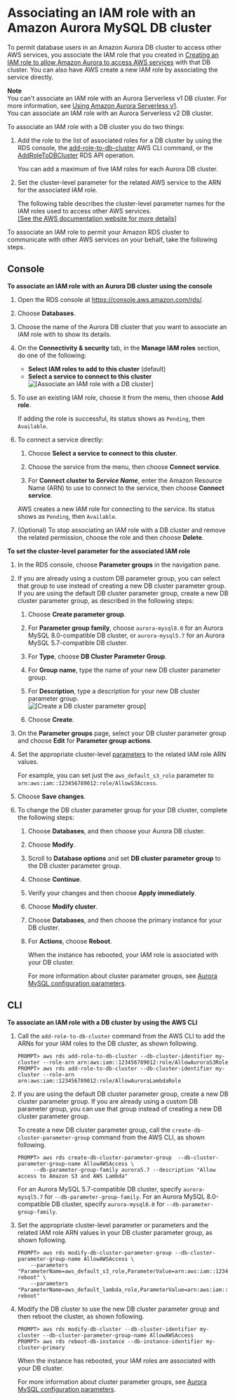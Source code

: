# Associating an IAM role with an Amazon Aurora MySQL DB cluster<a name="AuroraMySQL.Integrating.Authorizing.IAM.AddRoleToDBCluster"></a>

To permit database users in an Amazon Aurora DB cluster to access other AWS services, you associate the IAM role that you created in [Creating an IAM role to allow Amazon Aurora to access AWS services](AuroraMySQL.Integrating.Authorizing.IAM.CreateRole.md) with that DB cluster\. You can also have AWS create a new IAM role by associating the service directly\.

**Note**  
You can't associate an IAM role with an Aurora Serverless v1 DB cluster\. For more information, see [Using Amazon Aurora Serverless v1](aurora-serverless.md)\.  
You can associate an IAM role with an Aurora Serverless v2 DB cluster\.

To associate an IAM role with a DB cluster you do two things:

1. Add the role to the list of associated roles for a DB cluster by using the RDS console, the [add\-role\-to\-db\-cluster](https://docs.aws.amazon.com/cli/latest/reference/rds/add-role-to-db-cluster.html) AWS CLI command, or the [AddRoleToDBCluster](https://docs.aws.amazon.com/AmazonRDS/latest/APIReference/API_AddRoleToDBCluster.html) RDS API operation\.

   You can add a maximum of five IAM roles for each Aurora DB cluster\.

1. Set the cluster\-level parameter for the related AWS service to the ARN for the associated IAM role\.

   The following table describes the cluster\-level parameter names for the IAM roles used to access other AWS services\.    
<a name="aurora_cluster_params_iam_roles"></a>[\[See the AWS documentation website for more details\]](http://docs.aws.amazon.com/AmazonRDS/latest/AuroraUserGuide/AuroraMySQL.Integrating.Authorizing.IAM.AddRoleToDBCluster.html)

To associate an IAM role to permit your Amazon RDS cluster to communicate with other AWS services on your behalf, take the following steps\.

## Console<a name="AuroraMySQL.Integrating.Authorizing.IAM.AddRoleToDBCluster.CON"></a>

**To associate an IAM role with an Aurora DB cluster using the console**

1. Open the RDS console at [https://console\.aws\.amazon\.com/rds/](https://console.aws.amazon.com/rds/)\.

1. Choose **Databases**\.

1. Choose the name of the Aurora DB cluster that you want to associate an IAM role with to show its details\.

1. On the **Connectivity & security** tab, in the **Manage IAM roles** section, do one of the following:
   + **Select IAM roles to add to this cluster** \(default\)
   + **Select a service to connect to this cluster**  
![\[Associate an IAM role with a DB cluster\]](http://docs.aws.amazon.com/AmazonRDS/latest/AuroraUserGuide/images/AuroraAssociateIAMRole-02.png)

1. To use an existing IAM role, choose it from the menu, then choose **Add role**\.

   If adding the role is successful, its status shows as `Pending`, then `Available`\.

1. To connect a service directly:

   1. Choose **Select a service to connect to this cluster**\.

   1. Choose the service from the menu, then choose **Connect service**\.

   1. For **Connect cluster to *Service Name***, enter the Amazon Resource Name \(ARN\) to use to connect to the service, then choose **Connect service**\.

   AWS creates a new IAM role for connecting to the service\. Its status shows as `Pending`, then `Available`\.

1. \(Optional\) To stop associating an IAM role with a DB cluster and remove the related permission, choose the role and then choose **Delete**\.

**To set the cluster\-level parameter for the associated IAM role**

1. In the RDS console, choose **Parameter groups** in the navigation pane\.

1. If you are already using a custom DB parameter group, you can select that group to use instead of creating a new DB cluster parameter group\. If you are using the default DB cluster parameter group, create a new DB cluster parameter group, as described in the following steps:

   1. Choose **Create parameter group**\.

   1. For **Parameter group family**, choose `aurora-mysql8.0` for an Aurora MySQL 8\.0\-compatible DB cluster, or `aurora-mysql5.7` for an Aurora MySQL 5\.7\-compatible DB cluster\.

   1. For **Type**, choose **DB Cluster Parameter Group**\. 

   1. For **Group name**, type the name of your new DB cluster parameter group\.

   1. For **Description**, type a description for your new DB cluster parameter group\.  
![\[Create a DB cluster parameter group\]](http://docs.aws.amazon.com/AmazonRDS/latest/AuroraUserGuide/images/AuroraAssociateIAMRole-03.png)

   1. Choose **Create**\. 

1. On the **Parameter groups** page, select your DB cluster parameter group and choose **Edit** for **Parameter group actions**\.

1. Set the appropriate cluster\-level [parameters](#aurora_cluster_params_iam_roles) to the related IAM role ARN values\.

   For example, you can set just the `aws_default_s3_role` parameter to `arn:aws:iam::123456789012:role/AllowS3Access`\.

1. Choose **Save changes**\.

1. To change the DB cluster parameter group for your DB cluster, complete the following steps:

   1. Choose **Databases**, and then choose your Aurora DB cluster\.

   1. Choose **Modify**\.

   1. Scroll to **Database options** and set **DB cluster parameter group** to the DB cluster parameter group\.

   1. Choose **Continue**\.

   1. Verify your changes and then choose **Apply immediately**\.

   1. Choose **Modify cluster**\.

   1. Choose **Databases**, and then choose the primary instance for your DB cluster\.

   1. For **Actions**, choose **Reboot**\.

      When the instance has rebooted, your IAM role is associated with your DB cluster\.

      For more information about cluster parameter groups, see [Aurora MySQL configuration parameters](AuroraMySQL.Reference.ParameterGroups.md)\.

## CLI<a name="AuroraMySQL.Integrating.Authorizing.IAM.AddRoleToDBCluster.CLI"></a>

**To associate an IAM role with a DB cluster by using the AWS CLI**

1. Call the `add-role-to-db-cluster` command from the AWS CLI to add the ARNs for your IAM roles to the DB cluster, as shown following\. 

   ```
   PROMPT> aws rds add-role-to-db-cluster --db-cluster-identifier my-cluster --role-arn arn:aws:iam::123456789012:role/AllowAuroraS3Role
   PROMPT> aws rds add-role-to-db-cluster --db-cluster-identifier my-cluster --role-arn arn:aws:iam::123456789012:role/AllowAuroraLambdaRole
   ```

1. If you are using the default DB cluster parameter group, create a new DB cluster parameter group\. If you are already using a custom DB parameter group, you can use that group instead of creating a new DB cluster parameter group\.

   To create a new DB cluster parameter group, call the `create-db-cluster-parameter-group` command from the AWS CLI, as shown following\.

   ```
   PROMPT> aws rds create-db-cluster-parameter-group  --db-cluster-parameter-group-name AllowAWSAccess \
        --db-parameter-group-family aurora5.7 --description "Allow access to Amazon S3 and AWS Lambda"
   ```

   For an Aurora MySQL 5\.7\-compatible DB cluster, specify `aurora-mysql5.7` for `--db-parameter-group-family`\. For an Aurora MySQL 8\.0\-compatible DB cluster, specify `aurora-mysql8.0` for `--db-parameter-group-family`\.

1. Set the appropriate cluster\-level parameter or parameters and the related IAM role ARN values in your DB cluster parameter group, as shown following\. 

   ```
   PROMPT> aws rds modify-db-cluster-parameter-group --db-cluster-parameter-group-name AllowAWSAccess \
       --parameters "ParameterName=aws_default_s3_role,ParameterValue=arn:aws:iam::123456789012:role/AllowAuroraS3Role,method=pending-reboot" \
       --parameters "ParameterName=aws_default_lambda_role,ParameterValue=arn:aws:iam::123456789012:role/AllowAuroraLambdaRole,method=pending-reboot"
   ```

1. Modify the DB cluster to use the new DB cluster parameter group and then reboot the cluster, as shown following\.

   ```
   PROMPT> aws rds modify-db-cluster --db-cluster-identifier my-cluster --db-cluster-parameter-group-name AllowAWSAccess
   PROMPT> aws rds reboot-db-instance --db-instance-identifier my-cluster-primary
   ```

   When the instance has rebooted, your IAM roles are associated with your DB cluster\.

   For more information about cluster parameter groups, see [Aurora MySQL configuration parameters](AuroraMySQL.Reference.ParameterGroups.md)\.